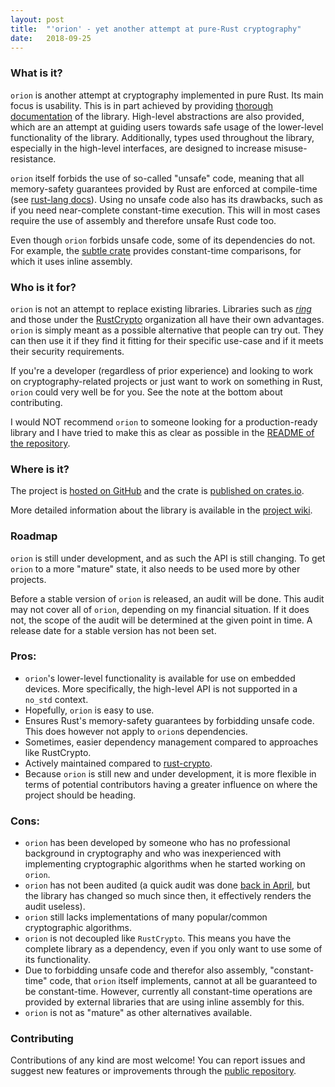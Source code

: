 ```yaml
---
layout: post
title:  "'orion' - yet another attempt at pure-Rust cryptography"
date:   2018-09-25
---
```


### What is it?

`orion` is another attempt at cryptography implemented in pure Rust. Its main focus
is usability. This is in part achieved by providing [thorough documentation](https://docs.rs/orion) of the library.
High-level abstractions are also provided, which are an attempt at guiding users towards safe usage
of the lower-level functionality of the library. Additionally, types used throughout the library, especially in the high-level interfaces,
are designed to increase misuse-resistance.

`orion` itself forbids the use of so-called "unsafe" code, meaning that all
memory-safety guarantees provided by Rust are enforced at compile-time
(see [rust-lang docs](https://doc.rust-lang.org/book/second-edition/ch19-01-unsafe-rust.html)).
Using no unsafe code also has its drawbacks, such as if you need near-complete
constant-time execution. This will in most cases require the use of assembly
and therefore unsafe Rust code too.

Even though `orion` forbids unsafe code, some of its dependencies do not.
For example, the [subtle crate](https://crates.io/crates/subtle) provides
constant-time comparisons, for which it uses inline assembly.

### Who is it for?

`orion` is not an attempt to replace existing libraries. Libraries such as
[*ring*](https://github.com/briansmith/ring) and those under the
[RustCrypto](https://github.com/RustCrypto) organization all have their own advantages.
`orion` is simply meant as a possible alternative that people can try out. They can then use it
 if they find it fitting for their specific use-case and if it meets their security requirements.

If you're a developer (regardless of prior experience) and looking to work on cryptography-related projects or just
want to work on something in Rust, `orion` could very well be for you. See the note at the bottom about contributing.

I would NOT recommend `orion` to someone looking for a production-ready library
and I have tried to make this as clear as possible in the [README of the repository](https://github.com/brycx/orion#security).

### Where is it?
The project is [hosted on GitHub](https://github.com/brycx) and the
crate is [published on crates.io](https://crates.io/crates/orion).

More detailed information about the library is available in the [project wiki](https://github.com/brycx/orion/wiki).

### Roadmap
`orion` is still under development, and as such the API is still changing. To get `orion` to a more "mature" state, it also needs to be used more by other projects.

Before a stable version of `orion` is released, an audit will be done.
This audit may not cover all of `orion`, depending on my financial situation.
If it does not, the scope of the audit will be determined at the given point
in time. A release date for a stable version has not been set.


### Pros:
- `orion`'s lower-level functionality is available for use on embedded devices.
More specifically, the high-level API is not supported in a `no_std` context.
- Hopefully, `orion` is easy to use.
- Ensures Rust's memory-safety guarantees by forbidding unsafe code. This does however not apply to `orion`s dependencies.
- Sometimes, easier dependency management compared to approaches like RustCrypto.
- Actively maintained compared to [rust-crypto](https://github.com/DaGenix/rust-crypto).
- Because `orion` is still new and under development, it is more flexible in terms of potential contributors having a greater influence on where the project should be heading.

### Cons:
- `orion` has been developed by someone who has no professional background in
cryptography and who was inexperienced with implementing
cryptographic algorithms when he started working on `orion`.
- `orion` has not been audited (a quick audit was done
[back in April](https://github.com/brycx/orion/issues/3), but the library has
changed so much since then, it effectively renders the audit useless).
- `orion` still lacks implementations of many popular/common cryptographic algorithms.
- `orion` is not decoupled like `RustCrypto`. This means you have the complete
library as a dependency, even if you only want to use some of its functionality.
- Due to forbidding unsafe code and therefor also assembly,
"constant-time" code, that `orion` itself implements, cannot at all be guaranteed to be constant-time. However, currently all
  constant-time operations are provided by external libraries that are using inline assembly for this.
- `orion` is not as "mature" as other alternatives available.

### Contributing
Contributions of any kind are most welcome! You can report issues and
suggest new features or improvements through the [public repository](https://github.com/brycx/orion).
